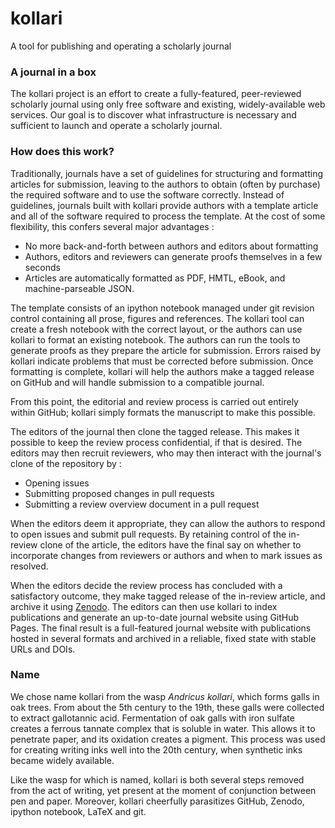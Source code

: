# kollari

A tool for publishing and operating a scholarly journal

### A journal in a box

The kollari project is an effort to create a fully-featured, peer-reviewed
scholarly journal using only free software and existing, widely-available web
services. Our goal is to discover what infrastructure is necessary and
sufficient to launch and operate a scholarly journal.

### How does this work?

Traditionally, journals have a set of guidelines for structuring and
formatting articles for submission, leaving to the authors to obtain (often by
purchase) the required software and to use the software correctly. Instead of
guidelines, journals built with kollari provide authors with a template
article and all of the software required to process the template. At the cost
of some flexibility, this confers several major advantages :

* No more back-and-forth between authors and editors about formatting
* Authors, editors and reviewers can generate proofs themselves in a few seconds
* Articles are automatically formatted as PDF, HMTL, eBook, and 
  machine-parseable JSON.

The template consists of an ipython notebook managed under git
revision control containing all prose, figures and references. The
kollari tool can create a fresh notebook with the correct layout, or
the authors can use kollari to format an existing notebook. The
authors can run the tools to generate proofs as they prepare the
article for submission. Errors raised by kollari indicate problems
that must be corrected before submission. Once formatting is complete,
kollari will help the authors make a tagged release on GitHub and will
handle submission to a compatible journal.

From this point, the editorial and review process is carried out
entirely within GitHub; kollari simply formats the manuscript to make this
possible.

The editors of the journal then clone the tagged release. This makes it
possible to keep the review process confidential, if that is desired. The
editors may then recruit reviewers, who may then interact with the journal's
clone of the repository by :

* Opening issues
* Submitting proposed changes in pull requests
* Submitting a review overview document in a pull request

When the editors deem it appropriate, they can allow the authors to respond to
open issues and submit pull requests. By retaining control of the in-review
clone of the article, the editors have the final say on whether to incorporate
changes from reviewers or authors and when to mark issues as resolved.

When the editors decide the review process has concluded with a
satisfactory outcome, they make tagged release of the in-review
article, and archive it using [Zenodo](https://zenodo.org/). The
editors can then use kollari to index publications and generate an
up-to-date journal website using GitHub Pages. The final result is a
full-featured journal website with publications hosted in several
formats and archived in a reliable, fixed state with stable URLs and
DOIs. 

### Name

We chose name kollari from the wasp *Andricus kollari*, which forms  galls in
oak trees. From about the 5th century to the 19th, these galls were collected
to extract gallotannic acid. Fermentation of oak galls  with iron sulfate
creates a ferrous tannate complex that is soluble in  water. This allows it to
penetrate paper, and its oxidation creates a  pigment. This process was used
for creating writing inks well into the  20th century, when synthetic inks
became widely available.

Like the wasp for which is named, kollari is both several steps removed  from
the act of writing, yet present at the moment of conjunction between  pen and
paper. Moreover, kollari cheerfully  parasitizes GitHub, Zenodo, ipython
notebook, LaTeX and git.
